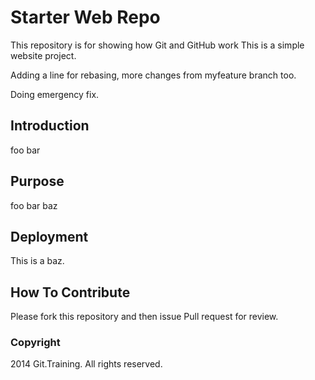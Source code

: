 # Starter Web Repo

This repository is for showing how Git and GitHub work
This is a simple website project.

Adding a line for rebasing, more changes from myfeature branch too.

Doing emergency fix.

## Introduction

foo bar

## Purpose

foo bar baz

## Deployment

This is a baz.

## How To Contribute

Please fork this repository and then issue Pull request for review.

### Copyright

2014 Git.Training. All rights reserved.
